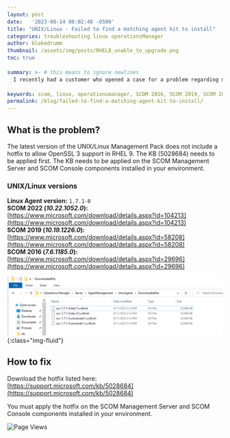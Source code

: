 ```yaml
---
layout: post
date:   '2023-08-14 08:02:48 -0500'
title: "UNIX/Linux - Failed to find a matching agent kit to install"
categories: troubleshooting linux operationsManager
author: blakedrumm
thumbnail: /assets/img/posts/RHEL8_unable_to_upgrade.png
toc: true

summary: >- # this means to ignore newlines
  I recently had a customer who opened a case for a problem regarding monitoring RHEL9 Linux Agents via SCOM. We were having trouble with the discovery wizard showing there were not any matching agent kits in SCOM.

keywords: scom, linux, operationsmanager, SCOM 2016, SCOM 2019, SCOM 2022, rhel, redhat, solaris, unix, scxagent, omiagent
permalink: /blog/failed-to-find-a-matching-agent-kit-to-install/
---
```

## What is the problem?

The latest version of the UNIX/Linux Management Pack does not include a hotfix to allow OpenSSL 3 support in RHEL 9. The KB (5028684) needs to be applied first. The KB needs to be applied on the SCOM Management Server and SCOM Console components installed in your environment.

### UNIX/Linux versions
**Linux Agent version:** `1.7.1-0` \
**SCOM 2022 (*10.22.1052.0*):** [https://www.microsoft.com/download/details.aspx?id=104213](https://www.microsoft.com/download/details.aspx?id=104213) \
**SCOM 2019 (*10.19.1226.0*):** [https://www.microsoft.com/download/details.aspx?id=58208](https://www.microsoft.com/download/details.aspx?id=58208) \
**SCOM 2016 (*7.6.1185.0*):** [https://www.microsoft.com/download/details.aspx?id=29696](https://www.microsoft.com/download/details.aspx?id=29696)

![Linux Agent versions](/assets/img/posts/linux-mp-1.7.1-0.png){:class="img-fluid"}

## How to fix
Download the hotfix listed here: \
[https://support.microsoft.com/kb/5028684](https://support.microsoft.com/kb/5028684)

You must apply the hotfix on the SCOM Management Server and SCOM Console components installed in your environment.

![Page Views](https://counter.blakedrumm.com/count/tag.svg?url=blakedrumm.com/blog/failed-to-find-a-matching-agent-kit-to-install//)

<!--
## Welcome to GitHub Pages

You can use the [editor on GitHub](https://github.com/blakedrumm/SCOM-Scripts-and-SQL/edit/master/docs/index.md) to maintain and preview the content for your website in Markdown files.

Whenever you commit to this repository, GitHub Pages will run [Jekyll](https://jekyllrb.com/) to rebuild the pages in your site, from the content in your Markdown files.

### Markdown

Markdown is a lightweight and easy-to-use syntax for styling your writing. It includes conventions for

```markdown
Syntax highlighted code block

# Header 1
## Header 2
### Header 3

- Bulleted
- List

1. Numbered
2. List

**Bold** and _Italic_ and `Code` text

[Link](url) and ![Image](src)
```

For more details see [GitHub Flavored Markdown](https://guides.github.com/features/mastering-markdown/).

### Jekyll Themes

Your Pages site will use the layout and styles from the Jekyll theme you have selected in your [repository settings](https://github.com/blakedrumm/SCOM-Scripts-and-SQL/settings/pages). The name of this theme is saved in the Jekyll `_config.yml` configuration file.

### Support or Contact

Having trouble with Pages? Check out our [documentation](https://docs.github.com/categories/github-pages-basics/) or [contact support](https://support.github.com/contact) and we’ll help you sort it out.

Tip:
To add auto-size pictures:
![/assets/img/posts/example.jpg](/assets/img/posts/example.jpg){:class="img-fluid"}
-->
